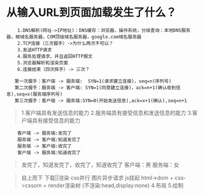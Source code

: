 # 从输入URL到页面加载发生了什么？

```
    1.DNS解析(网址->IP地址)：DNS缓存：浏览器，操作系统，分级查询：本地DNS服务器，根域名服务器，COM顶级域名服务器，google.com域名服务器
    2.TCP连接（三次握手）->为什么两次不可以？
    3.发送HTTP请求
    4.服务处理请求，并且返回HTTP报文
    5.浏览器解析和渲染页面
    6.连接结束（四次挥手）-> 三次？
```

```sequence
   第一次握手：客户端 -> 服务端:  SYN=1(请求建立连接)，seq=n(序列号)
   第二次握手：服务端 -> 客户端: SYN=1(同意建立连接)，ack=n+1(确认收到信息),seq=x(服务端序列号)
   第三次握手：客户端 -> 服务端:SYN=0(开始发送信息),ack=x+1(确认),seq=n+1
``` 
>1.客户端具有发送信息的能力
>2.服务端具有接受信息和发送信息的能力
>3.客户端具有接受信息的能力

```sequence
    客户端 -> 服务端:发完了
    服务端 -> 客户端:知道发完了
    服务端 -> 客户端:收完了
    客户端 -> 服务端:知道收完了
```
>发完了，知道发完了，收完了，知道收完了
>客户端：男   服务端：女


>自上而下  下载||渲染   css并行  图片异步请求  js挂起
>html->dom  + css->cssom  =  render渲染树 (不渲染:head,display:none)  4.布局    5.绘制 